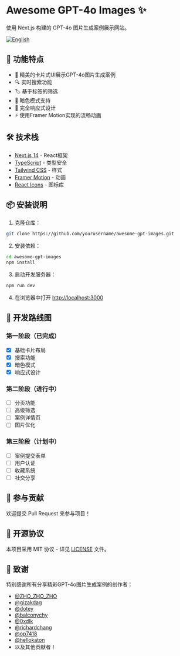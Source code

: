 # Awesome GPT-4o Images ✨

使用 Next.js 构建的 GPT-4o 图片生成案例展示网站。

[![English](https://img.shields.io/badge/English-Click-yellow)](README.md)

## 🚀 功能特点

- 🎨 精美的卡片式UI展示GPT-4o图片生成案例
- 🔍 实时搜索功能
- 🏷️ 基于标签的筛选
- 🌙 暗色模式支持
- 📱 完全响应式设计
- ⚡ 使用Framer Motion实现的流畅动画

## 🛠️ 技术栈

- [Next.js 14](https://nextjs.org/) - React框架
- [TypeScript](https://www.typescriptlang.org/) - 类型安全
- [Tailwind CSS](https://tailwindcss.com/) - 样式
- [Framer Motion](https://www.framer.com/motion/) - 动画
- [React Icons](https://react-icons.github.io/react-icons/) - 图标库

## 📦 安装说明

1. 克隆仓库：
```bash
git clone https://github.com/yourusername/awesome-gpt-images.git
```

2. 安装依赖：
```bash
cd awesome-gpt-images
npm install
```

3. 启动开发服务器：
```bash
npm run dev
```

4. 在浏览器中打开 [http://localhost:3000](http://localhost:3000)

## 🚀 开发路线图

### 第一阶段（已完成）
- [x] 基础卡片布局
- [x] 搜索功能
- [x] 暗色模式
- [x] 响应式设计

### 第二阶段（进行中）
- [ ] 分页功能
- [ ] 高级筛选
- [ ] 案例详情页
- [ ] 图片优化

### 第三阶段（计划中）
- [ ] 案例提交表单
- [ ] 用户认证
- [ ] 收藏系统
- [ ] 社交分享

## 🤝 参与贡献

欢迎提交 Pull Request 来参与项目！

## 📝 开源协议

本项目采用 MIT 协议 - 详见 [LICENSE](LICENSE) 文件。

## 🙏 致谢

特别感谢所有分享精彩GPT-4o图片生成案例的创作者：

- [@ZHO_ZHO_ZHO](https://x.com/ZHO_ZHO_ZHO)
- [@gizakdag](https://x.com/gizakdag)
- [@dotey](https://x.com/dotey)
- [@balconychy](https://x.com/balconychy)
- [@0xdlk](https://x.com/0xdlk)
- [@richardchang](https://x.com/richardchang)
- [@op7418](https://x.com/op7418)
- [@hellokaton](https://x.com/hellokaton)
- 以及其他贡献者！ 